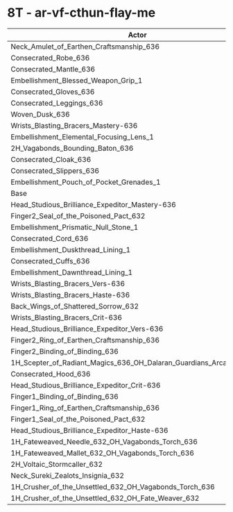# 8T - ar-vf-cthun-flay-me
| Actor | DPS | Increase |
|---|:---:|:---:|
|Neck_Amulet_of_Earthen_Craftsmanship_636|6235922|0.69%|
|Consecrated_Robe_636|6209447|0.26%|
|Consecrated_Mantle_636|6203413|0.16%|
|Embellishment_Blessed_Weapon_Grip_1|6202354|0.14%|
|Consecrated_Gloves_636|6201621|0.13%|
|Consecrated_Leggings_636|6199910|0.10%|
|Woven_Dusk_636|6199602|0.10%|
|Wrists_Blasting_Bracers_Mastery-636|6195894|0.04%|
|Embellishment_Elemental_Focusing_Lens_1|6194619|0.02%|
|2H_Vagabonds_Bounding_Baton_636|6194408|0.02%|
|Consecrated_Cloak_636|6194404|0.02%|
|Consecrated_Slippers_636|6194134|0.01%|
|Embellishment_Pouch_of_Pocket_Grenades_1|6193929|0.01%|
|Base|6193421|0.00%|
|Head_Studious_Brilliance_Expeditor_Mastery-636|6193359|0.00%|
|Finger2_Seal_of_the_Poisoned_Pact_632|6193096|-0.01%|
|Embellishment_Prismatic_Null_Stone_1|6191627|-0.03%|
|Consecrated_Cord_636|6190643|-0.04%|
|Embellishment_Duskthread_Lining_1|6189492|-0.06%|
|Consecrated_Cuffs_636|6189413|-0.06%|
|Embellishment_Dawnthread_Lining_1|6189306|-0.07%|
|Wrists_Blasting_Bracers_Vers-636|6187550|-0.09%|
|Wrists_Blasting_Bracers_Haste-636|6185911|-0.12%|
|Back_Wings_of_Shattered_Sorrow_632|6183506|-0.16%|
|Wrists_Blasting_Bracers_Crit-636|6175600|-0.29%|
|Head_Studious_Brilliance_Expeditor_Vers-636|6164018|-0.47%|
|Finger2_Ring_of_Earthen_Craftsmanship_636|6161981|-0.51%|
|Finger2_Binding_of_Binding_636|6160560|-0.53%|
|1H_Scepter_of_Radiant_Magics_636_OH_Dalaran_Guardians_Arcanotool_632|6160315|-0.53%|
|Consecrated_Hood_636|6160308|-0.53%|
|Head_Studious_Brilliance_Expeditor_Crit-636|6147608|-0.74%|
|Finger1_Binding_of_Binding_636|6120027|-1.19%|
|Finger1_Ring_of_Earthen_Craftsmanship_636|6118142|-1.22%|
|Finger1_Seal_of_the_Poisoned_Pact_632|6102760|-1.46%|
|Head_Studious_Brilliance_Expeditor_Haste-636|6096744|-1.56%|
|1H_Fateweaved_Needle_632_OH_Vagabonds_Torch_636|6090848|-1.66%|
|1H_Fateweaved_Mallet_632_OH_Vagabonds_Torch_636|6087173|-1.72%|
|2H_Voltaic_Stormcaller_632|6030182|-2.64%|
|Neck_Sureki_Zealots_Insignia_632|5992737|-3.24%|
|1H_Crusher_of_the_Unsettled_632_OH_Vagabonds_Torch_636|5243590|-15.34%|
|1H_Crusher_of_the_Unsettled_632_OH_Fate_Weaver_632|5209328|-15.89%|
